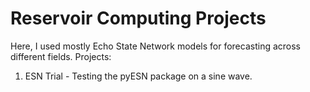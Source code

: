 # Reservoir Computing Projects

Here, I used mostly Echo State Network models for forecasting across different fields.
Projects:
1. ESN Trial - Testing the pyESN package on a sine wave.
